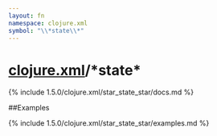 ```yaml
---
layout: fn
namespace: clojure.xml
symbol: "\\*state\\*"
---
```


# [clojure.xml](../)/\*state\*

{% include 1.5.0/clojure.xml/star_state_star/docs.md %}

##Examples

{% include 1.5.0/clojure.xml/star_state_star/examples.md %}

